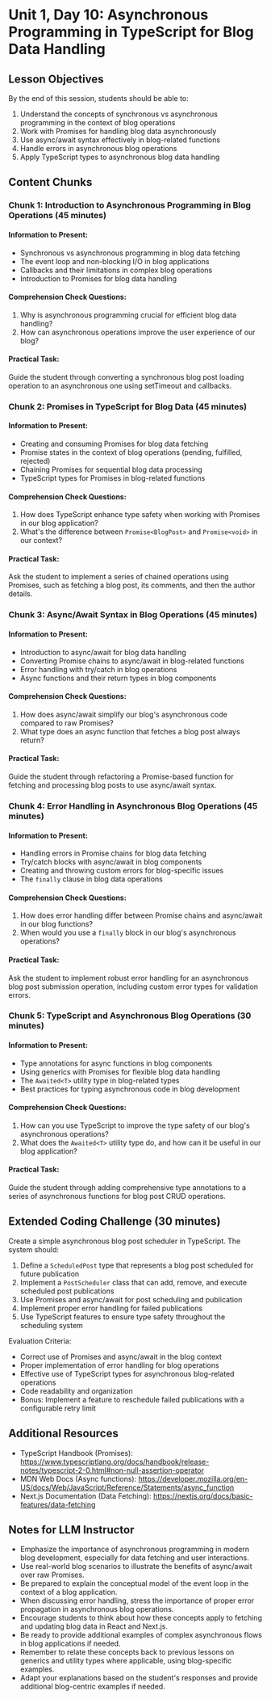 # Unit 1, Day 10: Asynchronous Programming in TypeScript for Blog Data Handling

## Lesson Objectives
By the end of this session, students should be able to:
1. Understand the concepts of synchronous vs asynchronous programming in the context of blog operations
2. Work with Promises for handling blog data asynchronously
3. Use async/await syntax effectively in blog-related functions
4. Handle errors in asynchronous blog operations
5. Apply TypeScript types to asynchronous blog data handling

## Content Chunks

### Chunk 1: Introduction to Asynchronous Programming in Blog Operations (45 minutes)

#### Information to Present:
- Synchronous vs asynchronous programming in blog data fetching
- The event loop and non-blocking I/O in blog applications
- Callbacks and their limitations in complex blog operations
- Introduction to Promises for blog data handling

#### Comprehension Check Questions:
1. Why is asynchronous programming crucial for efficient blog data handling?
2. How can asynchronous operations improve the user experience of our blog?

#### Practical Task:
Guide the student through converting a synchronous blog post loading operation to an asynchronous one using setTimeout and callbacks.

### Chunk 2: Promises in TypeScript for Blog Data (45 minutes)

#### Information to Present:
- Creating and consuming Promises for blog data fetching
- Promise states in the context of blog operations (pending, fulfilled, rejected)
- Chaining Promises for sequential blog data processing
- TypeScript types for Promises in blog-related functions

#### Comprehension Check Questions:
1. How does TypeScript enhance type safety when working with Promises in our blog application?
2. What's the difference between `Promise<BlogPost>` and `Promise<void>` in our context?

#### Practical Task:
Ask the student to implement a series of chained operations using Promises, such as fetching a blog post, its comments, and then the author details.

### Chunk 3: Async/Await Syntax in Blog Operations (45 minutes)

#### Information to Present:
- Introduction to async/await for blog data handling
- Converting Promise chains to async/await in blog-related functions
- Error handling with try/catch in blog operations
- Async functions and their return types in blog components

#### Comprehension Check Questions:
1. How does async/await simplify our blog's asynchronous code compared to raw Promises?
2. What type does an async function that fetches a blog post always return?

#### Practical Task:
Guide the student through refactoring a Promise-based function for fetching and processing blog posts to use async/await syntax.

### Chunk 4: Error Handling in Asynchronous Blog Operations (45 minutes)

#### Information to Present:
- Handling errors in Promise chains for blog data fetching
- Try/catch blocks with async/await in blog components
- Creating and throwing custom errors for blog-specific issues
- The `finally` clause in blog data operations

#### Comprehension Check Questions:
1. How does error handling differ between Promise chains and async/await in our blog functions?
2. When would you use a `finally` block in our blog's asynchronous operations?

#### Practical Task:
Ask the student to implement robust error handling for an asynchronous blog post submission operation, including custom error types for validation errors.

### Chunk 5: TypeScript and Asynchronous Blog Operations (30 minutes)

#### Information to Present:
- Type annotations for async functions in blog components
- Using generics with Promises for flexible blog data handling
- The `Awaited<T>` utility type in blog-related types
- Best practices for typing asynchronous code in blog development

#### Comprehension Check Questions:
1. How can you use TypeScript to improve the type safety of our blog's asynchronous operations?
2. What does the `Awaited<T>` utility type do, and how can it be useful in our blog application?

#### Practical Task:
Guide the student through adding comprehensive type annotations to a series of asynchronous functions for blog post CRUD operations.

## Extended Coding Challenge (30 minutes)

Create a simple asynchronous blog post scheduler in TypeScript. The system should:

1. Define a `ScheduledPost` type that represents a blog post scheduled for future publication
2. Implement a `PostScheduler` class that can add, remove, and execute scheduled post publications
3. Use Promises and async/await for post scheduling and publication
4. Implement proper error handling for failed publications
5. Use TypeScript features to ensure type safety throughout the scheduling system

Evaluation Criteria:
- Correct use of Promises and async/await in the blog context
- Proper implementation of error handling for blog operations
- Effective use of TypeScript types for asynchronous blog-related operations
- Code readability and organization
- Bonus: Implement a feature to reschedule failed publications with a configurable retry limit

## Additional Resources
- TypeScript Handbook (Promises): https://www.typescriptlang.org/docs/handbook/release-notes/typescript-2-0.html#non-null-assertion-operator
- MDN Web Docs (Async functions): https://developer.mozilla.org/en-US/docs/Web/JavaScript/Reference/Statements/async_function
- Next.js Documentation (Data Fetching): https://nextjs.org/docs/basic-features/data-fetching

## Notes for LLM Instructor
- Emphasize the importance of asynchronous programming in modern blog development, especially for data fetching and user interactions.
- Use real-world blog scenarios to illustrate the benefits of async/await over raw Promises.
- Be prepared to explain the conceptual model of the event loop in the context of a blog application.
- When discussing error handling, stress the importance of proper error propagation in asynchronous blog operations.
- Encourage students to think about how these concepts apply to fetching and updating blog data in React and Next.js.
- Be ready to provide additional examples of complex asynchronous flows in blog applications if needed.
- Remember to relate these concepts back to previous lessons on generics and utility types where applicable, using blog-specific examples.
- Adapt your explanations based on the student's responses and provide additional blog-centric examples if needed.
